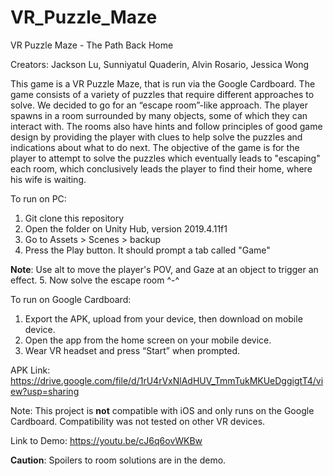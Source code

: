 # VR_Puzzle_Maze
VR Puzzle Maze - The Path Back Home

Creators: Jackson Lu, Sunniyatul Quaderin, Alvin Rosario, Jessica Wong

This game is a VR Puzzle Maze, that is run via the Google Cardboard. The game consists of a variety of puzzles that require different approaches to solve. We decided to go for an “escape room”-like approach. The player spawns in a room surrounded by many objects, some of which they can interact with. The rooms also have hints and follow principles of good game design by providing the player with clues to help solve the puzzles and indications about what to do next. The objective of the game is for the player to attempt to solve the puzzles which eventually leads to "escaping" each room, which conclusively leads the player to find their home, where his wife is waiting.

To run on PC:
1. Git clone this repository
2. Open the folder on Unity Hub, version 2019.4.11f1
3. Go to Assets > Scenes > backup
4. Press the Play button. It should prompt a tab called "Game"

**Note**: Use alt to move the player's POV, and Gaze at an object to trigger an effect.
5. Now solve the escape room ^-^

To run on Google Cardboard:

1. Export the APK, upload from your device, then download on mobile device.
2. Open the app from the home screen on your mobile device.
3. Wear VR headset and press “Start” when prompted.

APK Link: https://drive.google.com/file/d/1rU4rVxNlAdHUV_TmmTukMKUeDggigtT4/view?usp=sharing

Note: This project is **not** compatible with iOS and only runs on the Google Cardboard. Compatibility was not tested on other VR devices.

Link to Demo: https://youtu.be/cJ6q6ovWKBw


**Caution**: Spoilers to room solutions are in the demo.
